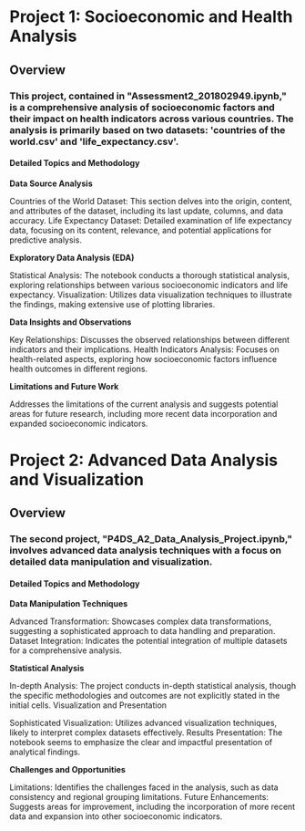 # Project 1: Socioeconomic and Health Analysis
## Overview
### This project, contained in "Assessment2_201802949.ipynb," is a comprehensive analysis of socioeconomic factors and their impact on health indicators across various countries. The analysis is primarily based on two datasets: 'countries of the world.csv' and 'life_expectancy.csv'.

#### Detailed Topics and Methodology

__Data Source Analysis__

Countries of the World Dataset: This section delves into the origin, content, and attributes of the dataset, including its last update, columns, and data accuracy.
Life Expectancy Dataset: Detailed examination of life expectancy data, focusing on its content, relevance, and potential applications for predictive analysis.

__Exploratory Data Analysis (EDA)__

Statistical Analysis: The notebook conducts a thorough statistical analysis, exploring relationships between various socioeconomic indicators and life expectancy.
Visualization: Utilizes data visualization techniques to illustrate the findings, making extensive use of plotting libraries.

__Data Insights and Observations__

Key Relationships: Discusses the observed relationships between different indicators and their implications.
Health Indicators Analysis: Focuses on health-related aspects, exploring how socioeconomic factors influence health outcomes in different regions.

__Limitations and Future Work__

Addresses the limitations of the current analysis and suggests potential areas for future research, including more recent data incorporation and expanded socioeconomic indicators.


# Project 2: Advanced Data Analysis and Visualization
## Overview
### The second project, "P4DS_A2_Data_Analysis_Project.ipynb," involves advanced data analysis techniques with a focus on detailed data manipulation and visualization.

#### Detailed Topics and Methodology

__Data Manipulation Techniques__

Advanced Transformation: Showcases complex data transformations, suggesting a sophisticated approach to data handling and preparation.
Dataset Integration: Indicates the potential integration of multiple datasets for a comprehensive analysis.

__Statistical Analysis__

In-depth Analysis: The project conducts in-depth statistical analysis, though the specific methodologies and outcomes are not explicitly stated in the initial cells.
Visualization and Presentation

Sophisticated Visualization: Utilizes advanced visualization techniques, likely to interpret complex datasets effectively.
Results Presentation: The notebook seems to emphasize the clear and impactful presentation of analytical findings.

__Challenges and Opportunities__

Limitations: Identifies the challenges faced in the analysis, such as data consistency and regional grouping limitations.
Future Enhancements: Suggests areas for improvement, including the incorporation of more recent data and expansion into other socioeconomic indicators.
